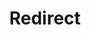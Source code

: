 ﻿---
layout: src/layouts/Redirect.astro
title: Redirect
redirect: https://yamldoc.liuyan.wang/docs/getting-started/first-deployment/legacy-guide/create-and-deploy-a-release
pubDate:  2023-01-01
navSearch: false
navSitemap: false
navMenu: false
---

